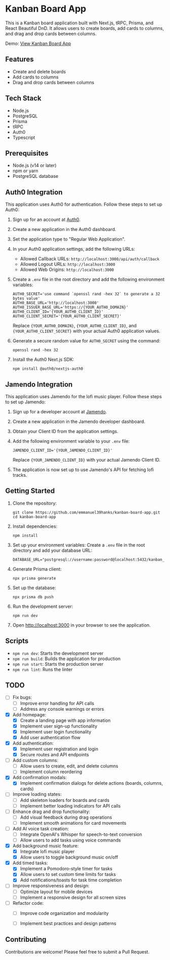 # Kanban Board App

This is a Kanban board application built with Next.js, tRPC, Prisma, and React Beautiful DnD. It allows users to create boards, add cards to columns, and drag and drop cards between columns.

Demo: [View Kanban Board App](https://trpc-kanban-board-app-jfvc.vercel.app/)

## Features

- Create and delete boards
- Add cards to columns
- Drag and drop cards between columns
  
## Tech Stack
- Node.js
- PostgreSQL
- Prisma
- tRPC
- Auth0
- Typescript

## Prerequisites

- Node.js (v14 or later)
- npm or yarn
- PostgreSQL database

## Auth0 Integration

This application uses Auth0 for authentication. Follow these steps to set up Auth0:

1. Sign up for an account at [Auth0](https://auth0.com/).

2. Create a new application in the Auth0 dashboard.

3. Set the application type to "Regular Web Application".

4. In your Auth0 application settings, add the following URLs:
   - Allowed Callback URLs: `http://localhost:3000/api/auth/callback`
   - Allowed Logout URLs: `http://localhost:3000`
   - Allowed Web Origins: `http://localhost:3000`

5. Create a `.env` file in the root directory and add the following environment variables:

   ```
   AUTH0_SECRET='use command `openssl rand -hex 32` to generate a 32 bytes value'
   AUTH0_BASE_URL='http://localhost:3000'
   AUTH0_ISSUER_BASE_URL='https://{YOUR_AUTH0_DOMAIN}'
   AUTH0_CLIENT_ID='{YOUR_AUTH0_CLIENT_ID}'
   AUTH0_CLIENT_SECRET='{YOUR_AUTH0_CLIENT_SECRET}'
   ```

   Replace `{YOUR_AUTH0_DOMAIN}`, `{YOUR_AUTH0_CLIENT_ID}`, and `{YOUR_AUTH0_CLIENT_SECRET}` with your actual Auth0 application values.

6. Generate a secure random value for `AUTH0_SECRET` using the command:
   ```
   openssl rand -hex 32
   ```

7. Install the Auth0 Next.js SDK:
   ```
   npm install @auth0/nextjs-auth0
   ```

## Jamendo Integration

This application uses Jamendo for the lofi music player. Follow these steps to set up Jamendo:

1. Sign up for a developer account at [Jamendo](https://developer.jamendo.com/).

2. Create a new application in the Jamendo developer dashboard.

3. Obtain your Client ID from the application settings.

4. Add the following environment variable to your `.env` file:

   ```
   JAMENDO_CLIENT_ID='{YOUR_JAMENDO_CLIENT_ID}'
   ```

   Replace `{YOUR_JAMENDO_CLIENT_ID}` with your actual Jamendo Client ID.

5. The application is now set up to use Jamendo's API for fetching lofi tracks.

## Getting Started

1. Clone the repository:
   ```
   git clone https://github.com/emmanuel39hanks/kanban-board-app.git
   cd kanban-board-app
   ```

2. Install dependencies:
   ```
   npm install
   ```

3. Set up your environment variables:
   Create a `.env` file in the root directory and add your database URL:
   ```
   DATABASE_URL="postgresql://username:password@localhost:5432/kanban_db"
   ```

4. Generate Prisma client:
   ```
   npx prisma generate
   ```

5. Set up the database:
   ```
   npx prisma db push
   ```

6. Run the development server:
   ```
   npm run dev
   ```

7. Open [http://localhost:3000](http://localhost:3000) in your browser to see the application.

## Scripts

- `npm run dev`: Starts the development server
- `npm run build`: Builds the application for production
- `npm run start`: Starts the production server
- `npm run lint`: Runs the linter

## TODO

- [ ] Fix bugs:
  - [ ] Improve error handling for API calls
  - [ ] Address any console warnings or errors

- [x] Add homepage:
  - [x] Create a landing page with app information
  - [x] Implement user sign-up functionality
  - [x] Implement user login functionality
  - [x] Add user authentication flow

- [x] Add authentication:
  - [x] Implement user registration and login
  - [x] Secure routes and API endpoints

- [ ] Add custom columns:
  - [ ] Allow users to create, edit, and delete columns
  - [ ] Implement column reordering

- [x] Add confirmation modals:
  - [x] Implement confirmation dialogs for delete actions (boards, columns, cards)

- [ ] Improve loading states:
  - [ ] Add skeleton loaders for boards and cards
  - [ ] Implement better loading indicators for API calls

- [ ] Enhance drag and drop functionality:
  - [ ] Add visual feedback during drag operations
  - [ ] Implement smooth animations for card movements

- [ ] Add AI voice task creation:
  - [ ] Integrate OpenAI's Whisper for speech-to-text conversion
  - [ ] Allow users to add tasks using voice commands

- [x] Add background music feature:
  - [x] Integrate lofi music player
  - [x] Allow users to toggle background music on/off

- [x] Add timed tasks:
  - [x] Implement a Pomodoro-style timer for tasks
  - [x] Allow users to set custom time limits for tasks
  - [x] Add notifications/toasts for task time completion

- [ ] Improve responsiveness and design:
  - [ ] Optimize layout for mobile devices
  - [ ] Implement a responsive design for all screen sizes

- [ ] Refactor code:
  - [ ] Improve code organization and modularity
  - [ ] Implement best practices and design patterns


## Contributing

Contributions are welcome! Please feel free to submit a Pull Request.
